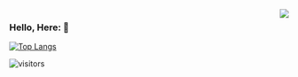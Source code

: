<img align="right" src="https://github-readme-stats.vercel.app/api&username=Dlerk" />



### Hello, Here: 👋

[![Top Langs](https://github-readme-stats.vercel.app/api/top-langs/?username=Dlerk&layout=compact)](https://github.com/Dlerk/github-readme-stats)


![visitors](https://visitor-badge.glitch.me/badge?page_id=fantingsheng.fantingsheng&left_color=green&right_color=red)




<!--
**Dlerk/Dlerk** is a ✨ _special_ ✨ repository because its `README.md` (this file) appears on your GitHub profile.

Here are some ideas to get you started:

- 🔭 I’m currently working on ...
- 🌱 I’m currently learning ...
- 👯 I’m looking to collaborate on ...
- 🤔 I’m looking for help with ...
- 💬 Ask me about ...
- 📫 How to reach me: ...
- 😄 Pronouns: ...
- ⚡ Fun fact: ...
-->
